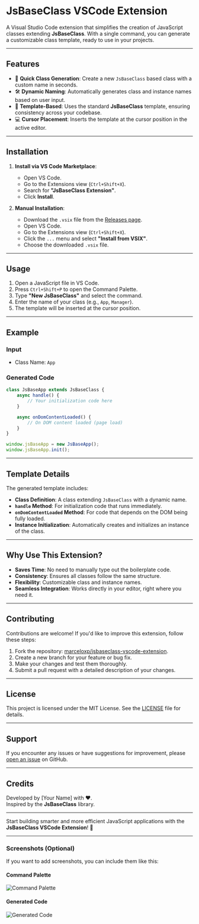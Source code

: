 # JsBaseClass VSCode Extension

A Visual Studio Code extension that simplifies the creation of JavaScript classes extending **JsBaseClass**. With a single command, you can generate a customizable class template, ready to use in your projects.

---

## **Features**

- 🚀 **Quick Class Generation**: Create a new `JsBaseClass` based class with a custom name in seconds.
- 🛠️ **Dynamic Naming**: Automatically generates class and instance names based on user input.
- 📂 **Template-Based**: Uses the standard **JsBaseClass** template, ensuring consistency across your codebase.
- 💻 **Cursor Placement**: Inserts the template at the cursor position in the active editor.

---

## **Installation**

1. **Install via VS Code Marketplace**:
   - Open VS Code.
   - Go to the Extensions view (`Ctrl+Shift+X`).
   - Search for **"JsBaseClass Extension"**.
   - Click **Install**.

2. **Manual Installation**:
   - Download the `.vsix` file from the [Releases page](https://github.com/marceloxp/jsbaseclass-vscode-extension/releases).
   - Open VS Code.
   - Go to the Extensions view (`Ctrl+Shift+X`).
   - Click the `...` menu and select **"Install from VSIX"**.
   - Choose the downloaded `.vsix` file.

---

## **Usage**

1. Open a JavaScript file in VS Code.
2. Press `Ctrl+Shift+P` to open the Command Palette.
3. Type **"New JsBaseClass"** and select the command.
4. Enter the name of your class (e.g., `App`, `Manager`).
5. The template will be inserted at the cursor position.

---

## **Example**

### **Input**
- Class Name: `App`

### **Generated Code**
```javascript
class JsBaseApp extends JsBaseClass {
    async handle() {
        // Your initialization code here
    }

    async onDomContentLoaded() {
        // On DOM content loaded (page load)
    }
}

window.jsBaseApp = new JsBaseApp();
window.jsBaseApp.init();
```

---

## **Template Details**

The generated template includes:

- **Class Definition**: A class extending `JsBaseClass` with a dynamic name.
- **`handle` Method**: For initialization code that runs immediately.
- **`onDomContentLoaded` Method**: For code that depends on the DOM being fully loaded.
- **Instance Initialization**: Automatically creates and initializes an instance of the class.

---

## **Why Use This Extension?**

- **Saves Time**: No need to manually type out the boilerplate code.
- **Consistency**: Ensures all classes follow the same structure.
- **Flexibility**: Customizable class and instance names.
- **Seamless Integration**: Works directly in your editor, right where you need it.

---

## **Contributing**

Contributions are welcome! If you'd like to improve this extension, follow these steps:

1. Fork the repository: [marceloxp/jsbaseclass-vscode-extension](https://github.com/marceloxp/jsbaseclass-vscode-extension).
2. Create a new branch for your feature or bug fix.
3. Make your changes and test them thoroughly.
4. Submit a pull request with a detailed description of your changes.

---

## **License**

This project is licensed under the MIT License. See the [LICENSE](LICENSE) file for details.

---

## **Support**

If you encounter any issues or have suggestions for improvement, please [open an issue](https://github.com/marceloxp/jsbaseclass-vscode-extension/issues) on GitHub.

---

## **Credits**

Developed by [Your Name] with ❤️.  
Inspired by the **JsBaseClass** library.

---

Start building smarter and more efficient JavaScript applications with the **JsBaseClass VSCode Extension**! 🚀

---

### **Screenshots (Optional)**

If you want to add screenshots, you can include them like this:

#### **Command Palette**
![Command Palette](https://example.com/command-palette.png)

#### **Generated Code**
![Generated Code](https://example.com/generated-code.png)
